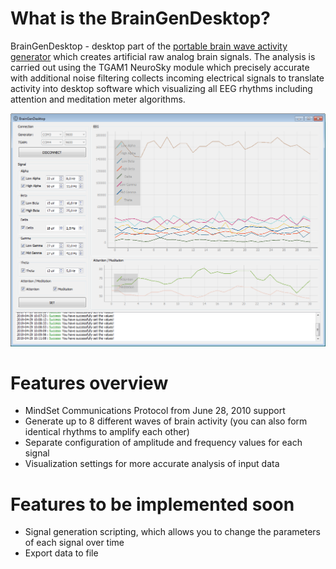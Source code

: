 # What is the BrainGenDesktop?
BrainGenDesktop - desktop part of the [portable brain wave activity generator](https://github.com/lompal/BrainGenSTM32) which creates artificial raw analog brain signals.
The analysis is carried out using the TGAM1 NeuroSky module which precisely accurate with additional noise filtering collects incoming electrical signals to translate activity into desktop software which visualizing all EEG rhythms including attention and meditation meter algorithms.

![Image](/icon/README.png?raw=true)

# Features overview
  - MindSet Communications Protocol from June 28, 2010 support
  - Generate up to 8 different waves of brain activity (you can also form identical rhythms to amplify each other)
  - Separate configuration of amplitude and frequency values for each signal
  - Visualization settings for more accurate analysis of input data

# Features to be implemented soon
  - Signal generation scripting, which allows you to change the parameters of each signal over time
  - Export data to file
